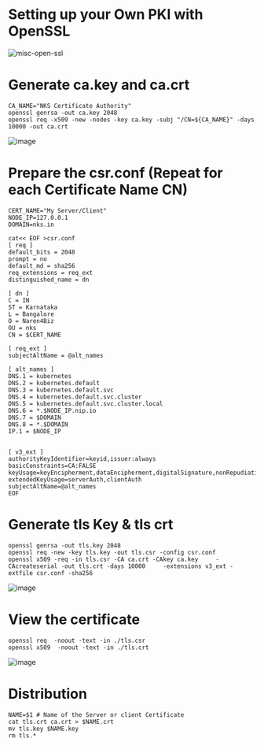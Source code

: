 # Setting up your Own PKI with OpenSSL

![misc-open-ssl](https://user-images.githubusercontent.com/3488520/216543035-7dfd337c-34fd-4210-897f-97f99b843ae9.jpg)

# Generate ca.key and ca.crt

```
CA_NAME="NKS Certificate Authority"
openssl genrsa -out ca.key 2048
openssl req -x509 -new -nodes -key ca.key -subj "/CN=${CA_NAME}" -days 10000 -out ca.crt
```

![image](https://user-images.githubusercontent.com/3488520/215917544-6589747a-0787-4d88-8fa0-f7bf696fe30e.png)

# Prepare the csr.conf (Repeat for each Certificate Name CN)

```
CERT_NAME="My Server/Client"
NODE_IP=127.0.0.1
DOMAIN=nks.in

cat<< EOF >csr.conf
[ req ]
default_bits = 2048
prompt = no
default_md = sha256
req_extensions = req_ext
distinguished_name = dn

[ dn ]
C = IN
ST = Karnataka
L = Bangalore
O = Naren4Biz
OU = nks
CN = $CERT_NAME

[ req_ext ]
subjectAltName = @alt_names

[ alt_names ]
DNS.1 = kubernetes
DNS.2 = kubernetes.default
DNS.3 = kubernetes.default.svc
DNS.4 = kubernetes.default.svc.cluster
DNS.5 = kubernetes.default.svc.cluster.local
DNS.6 = *.$NODE_IP.nip.io
DNS.7 = $DOMAIN
DNS.8 = *.$DOMAIN
IP.1 = $NODE_IP


[ v3_ext ]
authorityKeyIdentifier=keyid,issuer:always
basicConstraints=CA:FALSE
keyUsage=keyEncipherment,dataEncipherment,digitalSignature,nonRepudiation
extendedKeyUsage=serverAuth,clientAuth
subjectAltName=@alt_names
EOF
```

# Generate tls Key & tls crt

```
openssl genrsa -out tls.key 2048
openssl req -new -key tls.key -out tls.csr -config csr.conf
openssl x509 -req -in tls.csr -CA ca.crt -CAkey ca.key     -CAcreateserial -out tls.crt -days 10000     -extensions v3_ext -extfile csr.conf -sha256
```

![image](https://user-images.githubusercontent.com/3488520/215917579-ba038caf-b827-4998-beaa-664c893ffd61.png)

# View the certificate

```
openssl req  -noout -text -in ./tls.csr
openssl x509  -noout -text -in ./tls.crt
```

![image](https://user-images.githubusercontent.com/3488520/215917656-ffb4f441-5a79-4e2c-8770-a90779d70fe0.png)

# Distribution

```
NAME=$1 # Name of the Server or client Certificate
cat tls.crt ca.crt > $NAME.crt
mv tls.key $NAME.key
rm tls.*

```
